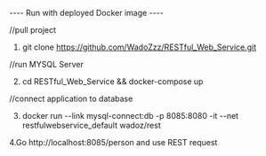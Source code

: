 
---- Run with deployed Docker image ----


 //pull project
 
1. git clone https://github.com/WadoZzz/RESTful_Web_Service.git


 //run MYSQL Server
 
2. cd RESTful_Web_Service && docker-compose up

 //connect application to database
 
3. docker run --link mysql-connect:db -p 8085:8080 -it --net restfulwebservice_default wadoz/rest 

4.Go http://localhost:8085/person and use REST request
